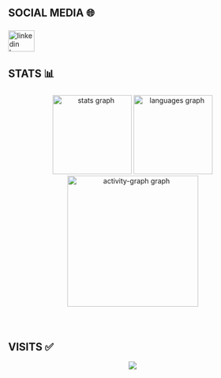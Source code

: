 <h2 align="left">SOCIAL MEDIA 🌐</h2>

###

<div align="left">
  <a href="https://www.linkedin.com/in/jadsonkendson/" target="_blank">
    <img src="https://raw.githubusercontent.com/maurodesouza/profile-readme-generator/master/src/assets/icons/social/linkedin/default.svg" width="53" height="43" alt="linkedin logo"  />
  </a>
</div>

###

<h2 align="left">STATS 📊</h2>

###

<div align="center">
  <img src="https://github-readme-stats.vercel.app/api?username=jadsonkendson&hide_title=false&hide_rank=false&show_icons=true&include_all_commits=true&count_private=true&disable_animations=false&theme=gruvbox_light&locale=en&hide_border=false&order=1" height="160" alt="stats graph"  />
  <img src="https://github-readme-stats.vercel.app/api/top-langs?username=jadsonkendson&locale=en&hide_title=false&layout=compact&card_width=320&langs_count=10&theme=gruvbox_light&hide_border=true&order=2" height="160" alt="languages graph"  />
  <img src="https://github-readme-activity-graph.vercel.app/graph?username=jadsonkendson&radius=14&theme=gruvbox&area=true&order=5" height="265" alt="activity-graph graph"  />
</div>

###

<br clear="both">

 <h2 align="left"> VISITS ✅</h2>


<p align="center"><img align="center" src="https://profile-counter.glitch.me/{jadsonkendson}/count.svg" /></p> 
<br></div>





 <!--<img src="https://raw.githubusercontent.com/jadsonkendson/jadsonkendson/output/snake.svg" alt="Snake animation" />
